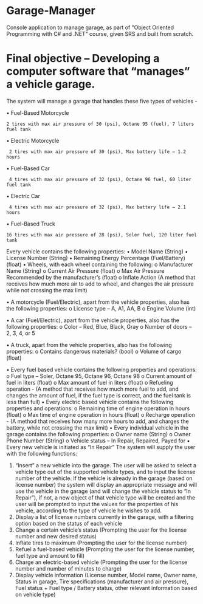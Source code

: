 # Garage-Manager
Console application to manage garage, 
as part of "Object Oriented Programming with C# and .NET" course,
given SRS and built from scratch.

# Final objective – Developing a computer software that “manages” a vehicle garage.
The system will manage a garage that handles these five types of vehicles -

  • Fuel-Based Motorcycle
  
    2 tires with max air pressure of 30 (psi), Octane 95 (fuel), 7 liters fuel tank
  
  • Electric Motorcycle
  
     2 tires with max air pressure of 30 (psi), Max battery life – 1.2 hours
  
  • Fuel-Based Car 
  
     4 tires with max air pressure of 32 (psi), Octane 96 fuel, 60 liter fuel tank
  
  • Electric Car
  
     4 tires with max air pressure of 32 (psi), Max battery life – 2.1 hours
  
  • Fuel-Based Truck
  
    16 tires with max air pressure of 28 (psi), Soler fuel, 120 liter fuel tank
    
Every vehicle contains the following properties:
  • Model Name (String)
  • License Number (String)
  • Remaining Energy Percentage (Fuel/Battery) (float)
  • Wheels, with each wheel containing the following:
  o Manufacturer Name (String)
  o Current Air Pressure (float)
  o Max Air Pressure Recommended by the manufacturer’s (float)
  o Inflate Action (A method that receives how much more air to add to wheel, and changes the air pressure while not crossing the max limit)

  • A motorcycle (Fuel/Electric), apart from the vehicle properties, also has the following properties:
   o License type – A, A1, AA, B
   o Engine Volume (int)

  • A car (Fuel/Electric), apart from the vehicle properties, also has the following properties:
    o Color – Red, Blue, Black, Gray
    o Number of doors – 2, 3, 4, or 5

  • A truck, apart from the vehicle properties, also has the following properties:
    o Contains dangerous materials? (bool)
    o Volume of cargo (float)

• Every fuel based vehicle contains the following properties and operations:
o Fuel type – Soler, Octane 95, Octane 96, Octane 98
o Current amount of fuel in liters (float)
o Max amount of fuel in liters (float)
o Refueling operation - (A method that receives how much more fuel to
add, and changes the amount of fuel, if the fuel type is correct, and
the fuel tank is less than full)
• Every electric based vehicle contains the following properties and operations:
o Remaining time of engine operation in hours (float)
o Max time of engine operation in hours (float)
o Recharge operation - (A method that receives how many more hours
to add, and charges the battery, while not crossing the max limit)
• Every individual vehicle in the garage contains the following properties:
o Owner name (String)
o Owner Phone Number (String)
o Vehicle status – In Repair, Repaired, Payed for
▪ Every new vehicle is initiated as “In Repair”
The system will supply the user with the following functions:
1. “Insert” a new vehicle into the garage. The user will be asked to select a
vehicle type out of the supported vehicle types, and to input the license
number of the vehicle. If the vehicle is already in the garage (based on
license number) the system will display an appropriate message and will use
the vehicle in the garage (and will change the vehicle status to “In Repair”), if
not, a new object of that vehicle type will be created and the user will be
prompted to input the values for the properties of his vehicle, according to the
type of vehicle he wishes to add.
2. Display a list of license numbers currently in the garage, with a filtering option
based on the status of each vehicle
3. Change a certain vehicle’s status (Prompting the user for the license number and
new desired status)
4. Inflate tires to maximum (Prompting the user for the license number)
5. Refuel a fuel-based vehicle (Prompting the user for the license number, fuel type
and amount to fill)
6. Charge an electric-based vehicle (Prompting the user for the license number
and number of minutes to charge)
7. Display vehicle information (License number, Model name, Owner name, Status in
garage, Tire specifications (manufacturer and air pressure), Fuel status + Fuel type /
Battery status, other relevant information based on vehicle type)
